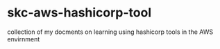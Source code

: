 # skc-aws-hashicorp-tool
collection of my docments on learning using hashicorp tools in the AWS envirnment 
